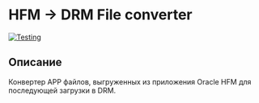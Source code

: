 # HFM -> DRM File converter
[![Testing](https://github.com/DarkwingDuck48/drm_hfm_metadata_file_converter/actions/workflows/rust.yml/badge.svg?branch=master)](https://github.com/DarkwingDuck48/drm_hfm_metadata_file_converter/actions/workflows/rust.yml)

## Описание
Конвертер APP файлов, выгруженных из приложения Oracle HFM для последующей загрузки в DRM.

